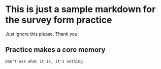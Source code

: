 # This is just a sample markdown for the survey form practice

Just ignore this please. Thank you.

## Practice makes a core memory
    Don't ask what it is, it's nothing.

